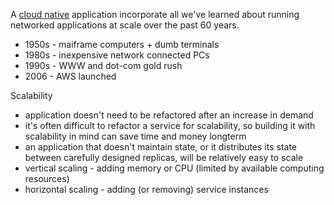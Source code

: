 A [cloud native](https://github.com/cncf/toc/blob/main/DEFINITION.md)
application incorporate all we've learned about running networked applications
at scale over the past 60 years.

* 1950s - maiframe computers + dumb terminals
* 1980s - inexpensive network connected PCs
* 1990s - WWW and dot-com gold rush
* 2006 - AWS launched

Scalability

* application doesn't need to be refactored after an increase in demand
* it's often difficult to refactor a service for scalability, so building it
    with scalability in mind can save time and money longterm
* an application that doesn't maintain state, or it distributes its state
    between carefully designed replicas, will be relatively easy to scale
* vertical scaling - adding memory or CPU (limited by available computing resources)
* horizontal scaling - adding (or removing) service instances
